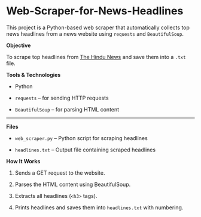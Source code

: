 # Web-Scraper-for-News-Headlines

This project is a Python-based web scraper that automatically collects top news headlines from a news website using `requests` and `BeautifulSoup`.



**Objective**

To scrape top headlines from [The Hindu News](https://www.thehindu.com/news/) and save them into a `.txt` file.


**Tools & Technologies**

- Python

- `requests` – for sending HTTP requests

- `BeautifulSoup` – for parsing HTML content

---

**Files**

- `web_scraper.py` – Python script for scraping headlines

- `headlines.txt` – Output file containing scraped headlines

**How It Works**

1. Sends a GET request to the website.

2. Parses the HTML content using BeautifulSoup.

3. Extracts all headlines (`<h3>` tags).

4. Prints headlines and saves them into `headlines.txt` with numbering.
